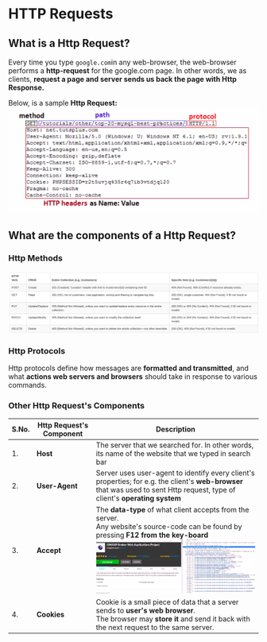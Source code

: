 # HTTP Requests

## What is a Http Request?
Every time you type `google.com`in any web-browser, the web-browser performs a **http-request** for the google.com page. In other words, we as clients, **request a page and server sends us back the page with Http Response.**<br>

Below, is a sample **Http Request:**<br>
<img src="./images/Http Requests and Responses/sample_http_request.png"></img><br>

## What are the components of a Http Request?

### Http Methods
<img src="./images/Http Requests and Responses/http_methods.png"></img><br>

### Http Protocols
Http protocols define how messages are **formatted and transmitted**, and what **actions web servers and browsers** should take in response to various commands.

### Other Http Request's Components

| S.No. | Http Request's Component | Description                                                                                                                                                                                                                             |
|-------|--------------------------|-----------------------------------------------------------------------------------------------------------------------------------------------------------------------------------------------------------------------------------------|
| 1.    | **Host**                 | The server that we searched for. In other words, its name of the website that we typed in search bar                                                                                                                                    |
| 2.    | **User-Agent**           | Server uses user-agent to identify every client's properties; for e.g. the client's **web-browser** that was used to sent Http request, type of client's **operating system**                                                           |
| 3.    | **Accept**               | The **data-type** of what client accepts from the server.<br> Any website's source-code can be found by pressing **F12 from the key-board**<br>  <img src="./images/Http Requests and Responses/source_code_of_websites.png"></img><br> |
| 4.    | **Cookies**              | Cookie is a small piece of data that a server sends to **user's web browser**. <br> The browser may **store it** and send it back with the next request to the same server.                                                                 |
